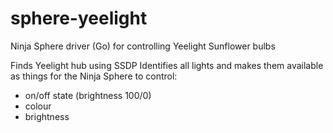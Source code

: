 # sphere-yeelight
Ninja Sphere driver (Go) for controlling Yeelight Sunflower bulbs

Finds Yeelight hub using SSDP
Identifies all lights and makes them available as things for the Ninja Sphere to control:
  - on/off state (brightness 100/0)
  - colour
  - brightness